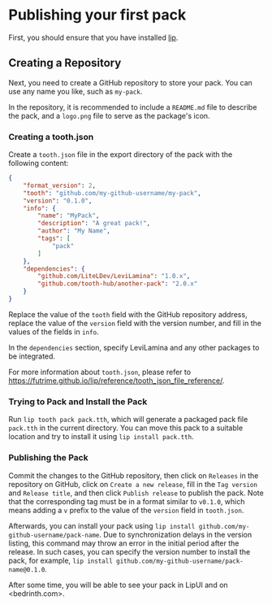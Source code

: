 # Publishing your first pack

First, you should ensure that you have installed [lip](https://github.com/futrime/lip).

## Creating a Repository

Next, you need to create a GitHub repository to store your pack. You can use any name you like, such as `my-pack`.

In the repository, it is recommended to include a `README.md` file to describe the pack, and a `logo.png` file to serve as the package's icon.

### Creating a tooth.json

Create a `tooth.json` file in the export directory of the pack with the following content:

```json
{
    "format_version": 2,
    "tooth": "github.com/my-github-username/my-pack",
    "version": "0.1.0",
    "info": {
        "name": "MyPack",
        "description": "A great pack!",
        "author": "My Name",
        "tags": [
            "pack"
        ]
    },
    "dependencies": {
        "github.com/LiteLDev/LeviLamina": "1.0.x",
        "github.com/tooth-hub/another-pack": "2.0.x"
    }
}
```

Replace the value of the `tooth` field with the GitHub repository address, replace the value of the `version` field with the version number, and fill in the values of the fields in `info`.

In the `dependencies` section, specify LeviLamina and any other packages to be integrated.

For more information about `tooth.json`, please refer to <https://futrime.github.io/lip/reference/tooth_json_file_reference/>.

### Trying to Pack and Install the Pack

Run `lip tooth pack pack.tth`, which will generate a packaged pack file `pack.tth` in the current directory. You can move this pack to a suitable location and try to install it using `lip install pack.tth`.

### Publishing the Pack

Commit the changes to the GitHub repository, then click on `Releases` in the repository on GitHub, click on `Create a new release`, fill in the `Tag version` and `Release title`, and then click `Publish release` to publish the pack. Note that the corresponding tag must be in a format similar to `v0.1.0`, which means adding a `v` prefix to the value of the `version` field in `tooth.json`.

Afterwards, you can install your pack using `lip install github.com/my-github-username/pack-name`. Due to synchronization delays in the version listing, this command may throw an error in the initial period after the release. In such cases, you can specify the version number to install the pack, for example, `lip install github.com/my-github-username/pack-name@0.1.0`.

After some time, you will be able to see your pack in LipUI and on <bedrinth.com>.
